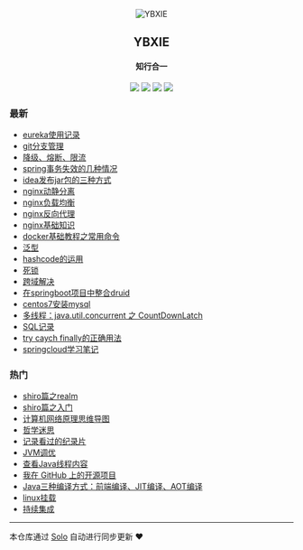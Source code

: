 <p align="center"><img alt="YBXIE" src="https://static.b3log.org/images/brand/solo-32.png"></p><h2 align="center">
YBXIE
</h2>

<h4 align="center">知行合一</h4>
<p align="center"><a title="YBXIE" target="_blank" href="https://github.com/YBcreate/solo-blog"><img src="https://img.shields.io/github/last-commit/YBcreate/solo-blog.svg?style=flat-square&color=FF9900"></a>
<a title="GitHub repo size in bytes" target="_blank" href="https://github.com/YBcreate/solo-blog"><img src="https://img.shields.io/github/repo-size/YBcreate/solo-blog.svg?style=flat-square"></a>
<a title="Solo Version" target="_blank" href="https://github.com/88250/solo/releases"><img src="https://img.shields.io/badge/solo-3.6.7-f1e05a.svg?style=flat-square&color=blueviolet"></a>
<a title="Hits" target="_blank" href="https://github.com/88250/hits"><img src="https://hits.b3log.org/YBcreate/solo-blog.svg"></a></p>

### 最新

* [eureka使用记录](https://www.ybxie.top/articles/2019/12/14/1576302534562.html)
* [git分支管理](https://www.ybxie.top/articles/2019/12/12/1576122682615.html)
* [降级、熔断、限流](https://www.ybxie.top/articles/2019/12/12/1576120514192.html)
* [spring事务失效的几种情况](https://www.ybxie.top/articles/2019/12/12/1576118755620.html)
* [idea发布jar包的三种方式](https://www.ybxie.top/articles/2019/12/11/1576060135279.html)
* [nginx动静分离](https://www.ybxie.top/articles/2019/11/29/1575016771125.html)
* [nginx负载均衡](https://www.ybxie.top/articles/2019/11/29/1575013794418.html)
* [nginx反向代理](https://www.ybxie.top/articles/2019/11/29/1575012600485.html)
* [nginx基础知识](https://www.ybxie.top/articles/2019/11/29/1575010930083.html)
* [docker基础教程之常用命令](https://www.ybxie.top/articles/2019/11/27/1574817422898.html)
* [泛型](https://www.ybxie.top/articles/2019/11/26/1574740163425.html)
* [hashcode的运用](https://www.ybxie.top/articles/2019/11/19/1574156790751.html)
* [死锁](https://www.ybxie.top/articles/2019/11/19/1574133650386.html)
* [跨域解决](https://www.ybxie.top/articles/2019/11/19/1574128427953.html)
* [在springboot项目中整合druid](https://www.ybxie.top/articles/2019/11/19/1574127799930.html)
* [centos7安装mysql](https://www.ybxie.top/articles/2019/11/19/1574127319061.html)
* [多线程：java.util.concurrent 之 CountDownLatch](https://www.ybxie.top/articles/2019/11/18/1574045590796.html)
* [SQL记录](https://www.ybxie.top/articles/2019/10/28/1572256086405.html)
* [try caych finally的正确用法](https://www.ybxie.top/articles/2019/10/17/1571284369901.html)
* [springcloud学习笔记](https://www.ybxie.top/articles/2019/10/10/1570701679659.html)

### 热门

* [shiro篇之realm](https://www.ybxie.top/articles/2019/08/09/1565316086142.html)
* [shiro篇之入门](https://www.ybxie.top/articles/2019/08/07/1565169629219.html)
* [计算机网络原理思维导图](https://www.ybxie.top/articles/2019/08/14/1565747532256.html)
* [哲学迷思](https://www.ybxie.top/articles/2019/08/19/1566208583661.html)
* [记录看过的纪录片](https://www.ybxie.top/articles/2019/08/20/1566266630776.html)
* [JVM调优](https://www.ybxie.top/articles/2019/08/15/1565848789021.html)
* [查看Java线程内容](https://www.ybxie.top/articles/2019/08/22/1566456765326.html)
* [我在 GitHub 上的开源项目](https://www.ybxie.top/my-github-repos)
* [Java三种编译方式：前端编译、JIT编译、AOT编译](https://www.ybxie.top/articles/2019/08/23/1566528321500.html)
* [linux挂载](https://www.ybxie.top/articles/2019/10/08/1570503728305.html)
* [持续集成](https://www.ybxie.top/articles/2019/10/08/1570505552087.html)



---

本仓库通过 [Solo](https://github.com/88250/solo) 自动进行同步更新 ❤️ 